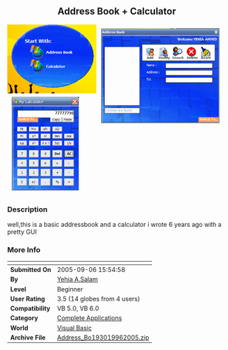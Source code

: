 ﻿<div align="center">

## Address Book \+ Calculator

<img src="PIC2005911152939710.gif">
</div>

### Description

well,this is a basic addressbook and a calculator i wrote 6 years ago with a pretty GUI
 
### More Info
 


<span>             |<span>
---                |---
**Submitted On**   |2005-09-06 15:54:58
**By**             |[Yehia A\.Salam](https://github.com/Planet-Source-Code/PSCIndex/blob/master/ByAuthor/yehia-a-salam.md)
**Level**          |Beginner
**User Rating**    |3.5 (14 globes from 4 users)
**Compatibility**  |VB 5\.0, VB 6\.0
**Category**       |[Complete Applications](https://github.com/Planet-Source-Code/PSCIndex/blob/master/ByCategory/complete-applications__1-27.md)
**World**          |[Visual Basic](https://github.com/Planet-Source-Code/PSCIndex/blob/master/ByWorld/visual-basic.md)
**Archive File**   |[Address\_Bo193019962005\.zip](https://github.com/Planet-Source-Code/yehia-a-salam-address-book-calculator__1-62460/archive/master.zip)








